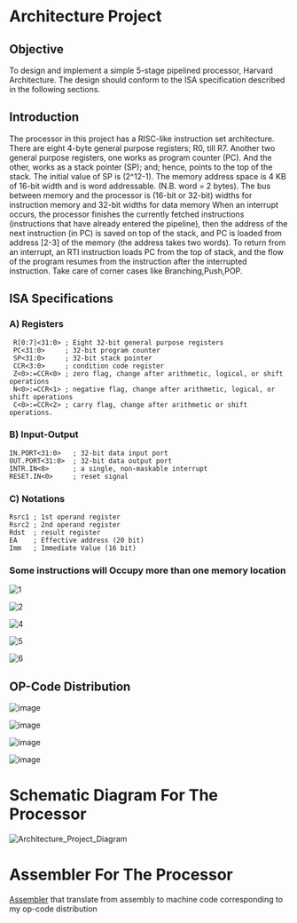 # Architecture Project

## Objective

To design and implement a simple 5-stage pipelined processor, Harvard Architecture.
The design should conform to the ISA specification described in the following sections.

## Introduction

The processor in this project has a RISC-like instruction set architecture. There are eight 4-byte
general purpose registers; R0, till R7. Another two general purpose registers, one works as program
counter (PC). And the other, works as a stack pointer (SP); and; hence, points to the top of the
stack. The initial value of SP is (2^12-1). The memory address space is 4 KB of 16-bit width and
is word addressable. (N.B. word = 2 bytes). The bus between memory and the processor is
(16-bit or 32-bit) widths for instruction memory and 32-bit widths for data memory
When an interrupt occurs, the processor finishes the currently fetched instructions (instructions that
have already entered the pipeline), then the address of the next instruction (in PC) is saved on top of
the stack, and PC is loaded from address [2-3] of the memory (the address takes two words). To
return from an interrupt, an RTI instruction loads PC from the top of stack, and the flow of the
program resumes from the instruction after the interrupted instruction. Take care of corner cases
like Branching,Push,POP.

## ISA Specifications

### A) Registers

```
 R[0:7]<31:0> ; Eight 32-bit general purpose registers
 PC<31:0>     ; 32-bit program counter
 SP<31:0>     ; 32-bit stack pointer
 CCR<3:0>     ; condition code register
 Z<0>:=CCR<0> ; zero flag, change after arithmetic, logical, or shift operations
 N<0>:=CCR<1> ; negative flag, change after arithmetic, logical, or shift operations
 C<0>:=CCR<2> ; carry flag, change after arithmetic or shift operations.
 ```
 
### B) Input-Output

```
IN.PORT<31:0>   ; 32-bit data input port
OUT.PORT<31:0>  ; 32-bit data output port
INTR.IN<0>      ; a single, non-maskable interrupt
RESET.IN<0>     ; reset signal
```

### C) Notations 

```
Rsrc1 ; 1st operand register
Rsrc2 ; 2nd operand register
Rdst  ; result register
EA    ; Effective address (20 bit)
Imm   ; Immediate Value (16 bit)
```
### Some instructions will Occupy more than one memory location

![1](https://user-images.githubusercontent.com/44317150/84581966-3dd9f900-ade6-11ea-8e57-753ee808d2d6.PNG)

![2](https://user-images.githubusercontent.com/44317150/84581999-aa54f800-ade6-11ea-8a17-31d225994e26.PNG)

![4](https://user-images.githubusercontent.com/44317150/84582008-cc4e7a80-ade6-11ea-9af5-b08482c7163e.PNG)

![5](https://user-images.githubusercontent.com/44317150/84582023-f9029200-ade6-11ea-94a1-8a497fe4f2d5.PNG)

![6](https://user-images.githubusercontent.com/44317150/84582048-2f401180-ade7-11ea-95d7-c595946eaee7.PNG)


## OP-Code Distribution
![image](https://user-images.githubusercontent.com/44317150/84581827-847b2380-ade5-11ea-8741-14b5f15a3cfe.png)

![image](https://user-images.githubusercontent.com/44317150/84582069-631b3700-ade7-11ea-8d07-02d28ebf6e9e.png)

![image](https://user-images.githubusercontent.com/44317150/84582075-729a8000-ade7-11ea-8c41-d2b1138c7a4c.png)

![image](https://user-images.githubusercontent.com/44317150/84582076-7f1ed880-ade7-11ea-8da6-1a700e0d612f.png)

# Schematic Diagram For The Processor
![Architecture_Project_Diagram](https://user-images.githubusercontent.com/44317150/84582099-e177d900-ade7-11ea-8de6-c92bd6cb8206.jpg)

# Assembler For The Processor
[Assembler](https://github.com/SamyBahaa/Assembler.git)  that translate from assembly to machine code corresponding to my op-code distribution 
